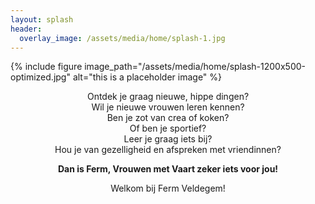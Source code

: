 ```yaml
---
layout: splash
header:
  overlay_image: /assets/media/home/splash-1.jpg
---
```


{% include figure image_path="/assets/media/home/splash-1200x500-optimized.jpg" alt="this is a placeholder image" %}

<p style="text-align: center">Ontdek je graag nieuwe, hippe dingen?<br />
Wil je nieuwe vrouwen leren kennen?<br />
Ben je zot van crea of koken?<br />
Of ben je sportief?<br />
Leer je graag iets bij?<br />
Hou je van gezelligheid en afspreken met vriendinnen?</p>

<p style="text-align: center"><b>Dan is Ferm, Vrouwen met Vaart zeker iets voor jou!</b></p>

<p style="text-align: center">Welkom bij Ferm Veldegem!</p>
